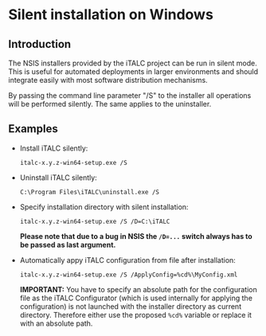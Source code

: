 # Silent installation on Windows

## Introduction

The NSIS installers provided by the iTALC project can be run in silent mode. This is useful for automated deployments in larger environments and should integrate easily with most software distribution mechanisms.

By passing the command line parameter "/S" to the installer all operations will be performed silently. The same applies to the uninstaller.


## Examples

* Install iTALC silently:

  ```shell
  italc-x.y.z-win64-setup.exe /S
  ```

* Uninstall iTALC silently:

  ```shell
  C:\Program Files\iTALC\uninstall.exe /S
  ```

* Specify installation directory with silent installation:

  ```shell
  italc-x.y.z-win64-setup.exe /S /D=C:\iTALC
  ```

  **Please note that due to a bug in NSIS the `/D=...` switch always has to be passed as last argument.**

* Automatically appy iTALC configuration from file after installation:

  ```shell
  italc-x.y.z-win64-setup.exe /S /ApplyConfig=%cd%\MyConfig.xml
  ```
  
  **IMPORTANT:** You have to specify an absolute path for the configuration file as the iTALC Configurator (which is used internally for applying the configuration) is not launched with the installer directory as current directory. Therefore either use the proposed `%cd%` variable or replace it with an absolute path. 
